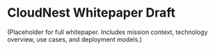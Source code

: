 # CloudNest Whitepaper Draft

(Placeholder for full whitepaper. Includes mission context, technology overview, use cases, and deployment models.)